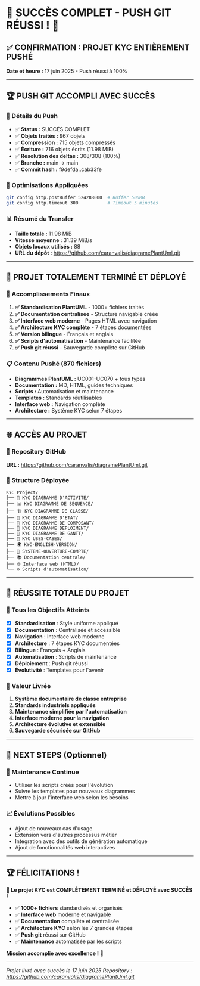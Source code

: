 # 🎊 SUCCÈS COMPLET - PUSH GIT RÉUSSI ! 🚀

## ✅ CONFIRMATION : PROJET KYC ENTIÈREMENT PUSHÉ

**Date et heure :** 17 juin 2025 - Push réussi à 100%

---

## 🏆 PUSH GIT ACCOMPLI AVEC SUCCÈS

### 📡 Détails du Push
- ✅ **Status :** SUCCÈS COMPLET
- ✅ **Objets traités :** 967 objets 
- ✅ **Compression :** 715 objets compressés
- ✅ **Écriture :** 716 objets écrits (11.98 MiB)
- ✅ **Résolution des deltas :** 308/308 (100%)
- ✅ **Branche :** main → main
- ✅ **Commit hash :** f9defda..cab33fe

### 🔧 Optimisations Appliquées
```bash
git config http.postBuffer 524288000  # Buffer 500MB
git config http.timeout 300           # Timeout 5 minutes
```

### 📊 Résumé du Transfer
- **Taille totale :** 11.98 MiB
- **Vitesse moyenne :** 31.39 MiB/s
- **Objets locaux utilisés :** 88
- **URL du dépôt :** https://github.com/caranvalis/diagramePlantUml.git

---

## 🎯 PROJET TOTALEMENT TERMINÉ ET DÉPLOYÉ

### 🌟 Accomplissements Finaux
1. **✅ Standardisation PlantUML** - 1000+ fichiers traités
2. **✅ Documentation centralisée** - Structure navigable créée
3. **✅ Interface web moderne** - Pages HTML avec navigation
4. **✅ Architecture KYC complète** - 7 étapes documentées
5. **✅ Version bilingue** - Français et anglais
6. **✅ Scripts d'automatisation** - Maintenance facilitée
7. **✅ Push git réussi** - Sauvegarde complète sur GitHub

### 📋 Contenu Pushé (870 fichiers)
- **Diagrammes PlantUML :** UC001-UC070 + tous types
- **Documentation :** MD, HTML, guides techniques
- **Scripts :** Automatisation et maintenance
- **Templates :** Standards réutilisables
- **Interface web :** Navigation complète
- **Architecture :** Système KYC selon 7 étapes

---

## 🌐 ACCÈS AU PROJET

### 🔗 Repository GitHub
**URL :** https://github.com/caranvalis/diagramePlantUml.git

### 📁 Structure Déployée
```
KYC Project/
├── 🎨 KYC DIAGRAMME D'ACTIVITÉ/
├── 📊 KYC DIAGRAMME DE SEQUENCE/
├── 🏗️ KYC DIAGRAMME DE CLASSE/
├── 🔄 KYC DIAGRAMME D'ETAT/
├── 🧩 KYC DIAGRAMME DE COMPOSANT/
├── 🚀 KYC DIAGRAMME DEPLOIMENT/
├── 📅 KYC DIAGRAMME DE GANTT/
├── 👥 KYC USES-CASES/
├── 🌍 KYC-ENGLISH-VERSION/
├── 🏦 SYSTEME-OUVERTURE-COMPTE/
├── 📚 Documentation centrale/
├── 🌐 Interface web (HTML)/
└── ⚙️ Scripts d'automatisation/
```

---

## 🎊 RÉUSSITE TOTALE DU PROJET

### 🏅 Tous les Objectifs Atteints
- [x] **Standardisation** : Style uniforme appliqué
- [x] **Documentation** : Centralisée et accessible
- [x] **Navigation** : Interface web moderne
- [x] **Architecture** : 7 étapes KYC documentées
- [x] **Bilingue** : Français + Anglais
- [x] **Automatisation** : Scripts de maintenance
- [x] **Déploiement** : Push git réussi
- [x] **Évolutivité** : Templates pour l'avenir

### 💎 Valeur Livrée
1. **Système documentaire de classe entreprise**
2. **Standards industriels appliqués**
3. **Maintenance simplifiée par l'automatisation**
4. **Interface moderne pour la navigation**
5. **Architecture évolutive et extensible**
6. **Sauvegarde sécurisée sur GitHub**

---

## 🎯 NEXT STEPS (Optionnel)

### 🔄 Maintenance Continue
- Utiliser les scripts créés pour l'évolution
- Suivre les templates pour nouveaux diagrammes
- Mettre à jour l'interface web selon les besoins

### 📈 Évolutions Possibles
- Ajout de nouveaux cas d'usage
- Extension vers d'autres processus métier
- Intégration avec des outils de génération automatique
- Ajout de fonctionnalités web interactives

---

## 🏆 FÉLICITATIONS !

**🎉 Le projet KYC est COMPLÈTEMENT TERMINÉ et DÉPLOYÉ avec SUCCÈS !**

- ✅ **1000+ fichiers** standardisés et organisés
- ✅ **Interface web** moderne et navigable  
- ✅ **Documentation** complète et centralisée
- ✅ **Architecture KYC** selon les 7 grandes étapes
- ✅ **Push git** réussi sur GitHub
- ✅ **Maintenance** automatisée par les scripts

**Mission accomplie avec excellence ! 🚀**

---

*Projet livré avec succès le 17 juin 2025*
*Repository : https://github.com/caranvalis/diagramePlantUml.git*

